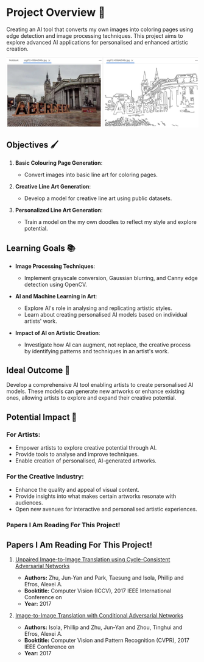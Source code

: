 # Project Overview 🎨

Creating an AI tool that converts my own images into coloring pages using edge detection and image processing techniques. This project aims to explore advanced AI applications for personalised and enhanced artistic creation.

![Progress Image](progress.png)

## Objectives 🖌️

1. **Basic Colouring Page Generation**:
   - Convert images into basic line art for coloring pages.
   
2. **Creative Line Art Generation**:
   - Develop a model for creative line art using public datasets.

3. **Personalized Line Art Generation**:
   - Train a model on the my own doodles to reflect my style and explore potential.

## Learning Goals 📚

- **Image Processing Techniques**:
  - Implement grayscale conversion, Gaussian blurring, and Canny edge detection using OpenCV.
  
- **AI and Machine Learning in Art**:
  - Explore AI's role in analysing and replicating artistic styles.
  - Learn about creating personalised AI models based on individual artists' work.

- **Impact of AI on Artistic Creation**:
  - Investigate how AI can augment, not replace, the creative process by identifying patterns and techniques in an artist's work.

## Ideal Outcome 🌟

Develop a comprehensive AI tool enabling artists to create personalised AI models. These models can generate new artworks or enhance existing ones, allowing artists to explore and expand their creative potential.

## Potential Impact 🚀

### For Artists:
- Empower artists to explore creative potential through AI.
- Provide tools to analyse and improve techniques.
- Enable creation of personalised, AI-generated artworks.

### For the Creative Industry:
- Enhance the quality and appeal of visual content.
- Provide insights into what makes certain artworks resonate with audiences.
- Open new avenues for interactive and personalised artistic experiences.

### Papers I Am Reading For This Project! 
## Papers I Am Reading For This Project!

1. [Unpaired Image-to-Image Translation using Cycle-Consistent Adversarial Networks](https://arxiv.org/pdf/1703.10593)
   - **Authors:** Zhu, Jun-Yan and Park, Taesung and Isola, Phillip and Efros, Alexei A.
   - **Booktitle:** Computer Vision (ICCV), 2017 IEEE International Conference on
   - **Year:** 2017

2. [Image-to-Image Translation with Conditional Adversarial Networks](https://arxiv.org/pdf/1611.07004)
   - **Authors:** Isola, Phillip and Zhu, Jun-Yan and Zhou, Tinghui and Efros, Alexei A.
   - **Booktitle:** Computer Vision and Pattern Recognition (CVPR), 2017 IEEE Conference on
   - **Year:** 2017

